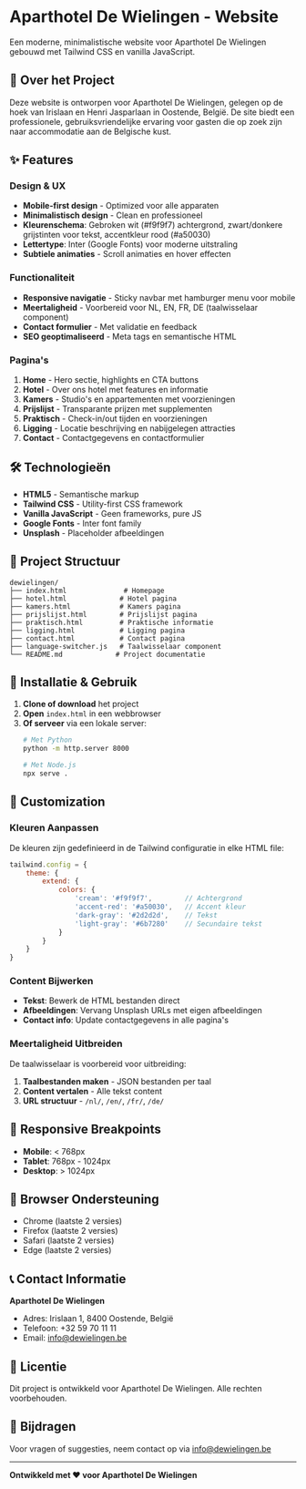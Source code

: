 # Aparthotel De Wielingen - Website

Een moderne, minimalistische website voor Aparthotel De Wielingen gebouwd met Tailwind CSS en vanilla JavaScript.

## 🏨 Over het Project

Deze website is ontworpen voor Aparthotel De Wielingen, gelegen op de hoek van Irislaan en Henri Jasparlaan in Oostende, België. De site biedt een professionele, gebruiksvriendelijke ervaring voor gasten die op zoek zijn naar accommodatie aan de Belgische kust.

## ✨ Features

### Design & UX
- **Mobile-first design** - Optimized voor alle apparaten
- **Minimalistisch design** - Clean en professioneel
- **Kleurenschema**: Gebroken wit (#f9f9f7) achtergrond, zwart/donkere grijstinten voor tekst, accentkleur rood (#a50030)
- **Lettertype**: Inter (Google Fonts) voor moderne uitstraling
- **Subtiele animaties** - Scroll animaties en hover effecten

### Functionaliteit
- **Responsive navigatie** - Sticky navbar met hamburger menu voor mobile
- **Meertaligheid** - Voorbereid voor NL, EN, FR, DE (taalwisselaar component)
- **Contact formulier** - Met validatie en feedback
- **SEO geoptimaliseerd** - Meta tags en semantische HTML

### Pagina's
1. **Home** - Hero sectie, highlights en CTA buttons
2. **Hotel** - Over ons hotel met features en informatie
3. **Kamers** - Studio's en appartementen met voorzieningen
4. **Prijslijst** - Transparante prijzen met supplementen
5. **Praktisch** - Check-in/out tijden en voorzieningen
6. **Ligging** - Locatie beschrijving en nabijgelegen attracties
7. **Contact** - Contactgegevens en contactformulier

## 🛠️ Technologieën

- **HTML5** - Semantische markup
- **Tailwind CSS** - Utility-first CSS framework
- **Vanilla JavaScript** - Geen frameworks, pure JS
- **Google Fonts** - Inter font family
- **Unsplash** - Placeholder afbeeldingen

## 📁 Project Structuur

```
dewielingen/
├── index.html              # Homepage
├── hotel.html             # Hotel pagina
├── kamers.html            # Kamers pagina
├── prijslijst.html        # Prijslijst pagina
├── praktisch.html         # Praktische informatie
├── ligging.html           # Ligging pagina
├── contact.html           # Contact pagina
├── language-switcher.js   # Taalwisselaar component
└── README.md             # Project documentatie
```

## 🚀 Installatie & Gebruik

1. **Clone of download** het project
2. **Open** `index.html` in een webbrowser
3. **Of serveer** via een lokale server:
   ```bash
   # Met Python
   python -m http.server 8000
   
   # Met Node.js
   npx serve .
   ```

## 🎨 Customization

### Kleuren Aanpassen
De kleuren zijn gedefinieerd in de Tailwind configuratie in elke HTML file:

```javascript
tailwind.config = {
    theme: {
        extend: {
            colors: {
                'cream': '#f9f9f7',        // Achtergrond
                'accent-red': '#a50030',   // Accent kleur
                'dark-gray': '#2d2d2d',    // Tekst
                'light-gray': '#6b7280'    // Secundaire tekst
            }
        }
    }
}
```

### Content Bijwerken
- **Tekst**: Bewerk de HTML bestanden direct
- **Afbeeldingen**: Vervang Unsplash URLs met eigen afbeeldingen
- **Contact info**: Update contactgegevens in alle pagina's

### Meertaligheid Uitbreiden
De taalwisselaar is voorbereid voor uitbreiding:

1. **Taalbestanden maken** - JSON bestanden per taal
2. **Content vertalen** - Alle tekst content
3. **URL structuur** - `/nl/`, `/en/`, `/fr/`, `/de/`

## 📱 Responsive Breakpoints

- **Mobile**: < 768px
- **Tablet**: 768px - 1024px  
- **Desktop**: > 1024px

## 🔧 Browser Ondersteuning

- Chrome (laatste 2 versies)
- Firefox (laatste 2 versies)
- Safari (laatste 2 versies)
- Edge (laatste 2 versies)

## 📞 Contact Informatie

**Aparthotel De Wielingen**
- Adres: Irislaan 1, 8400 Oostende, België
- Telefoon: +32 59 70 11 11
- Email: info@dewielingen.be

## 📄 Licentie

Dit project is ontwikkeld voor Aparthotel De Wielingen. Alle rechten voorbehouden.

## 🤝 Bijdragen

Voor vragen of suggesties, neem contact op via info@dewielingen.be

---

**Ontwikkeld met ❤️ voor Aparthotel De Wielingen**
